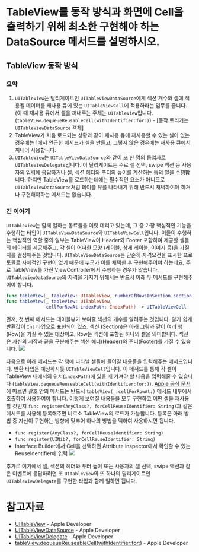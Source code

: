 # TableView를 동작 방식과 화면에 Cell을 출력하기 위해 최소한 구현해야 하는 DataSource 메서드를 설명하시오.

## TableView 동작 방식
### 요약
1. `UITableView`는 딜리게이트인 `UITableViewDataSource`에게 섹션 개수와 셀에 적용될 데이터를 재사용 큐에 있는 `UITableViewCell`에 적용하라는 임무를 줍니다. (이 때 재사용 큐에서 셀을 꺼내주는 주체는 `UITableView`입니다.(`tableView.dequeueReusableCell(withIdentifier:for:)`) - [동작 트리거는 `UITableViewDataSource` 객체]
2.  TableView가 처음 로드되는 상황과 같이 재사용 큐에 재사용할 수 있는 셀이 없는 경우에는 1에서 언급한 메서드가 셀을 만들고, 그렇지 않은 경우에는 재사용 큐에서 꺼내어 사용합니다.
3. `UITableView`는 `UITableViewDataSource`와 같이 또 한 명의 동업자로 `UITableViewDelegate`입니다. 이 딜리게이트는 주로 셀 선택, swipe 액션 등 사용자의 입력에 응답하거나 셀, 섹션 헤더와 푸터의 높이를 계산하는 등의 일을 수행합니다. 하지만 TableView를 로드하는데에는 필수적인 요소가 아니므로 `UITableViewDataSource`처럼 테이블 뷰를 나타내기 위해 반드시 채택하여야 하거나 구현해야하는 메서드는 없습니다.

### 긴 이야기
`UITableView`는 함께 일하는 동료들을 여럿 데리고 있는데, 그 중 가장 핵심적인 기능을 수행하는 타입이 `UITableViewDataSource`와 `UITableViewCell`입니다. 이들이 수행하는 핵심적인 역할 중의 일부는 TableView이 Header와 Footer 포함하여 제공할 셀들의 데이터를 제공해주고, 각 셀이 어떠한 모양 (레이블, 상세 레이블, 이미지 등)을 가질지를 결정해주는 것입니다. `UITableViewDataSource`는 단순히 자격요건을 표시한 프로토콜로 자체적인 구현이 없기 때문에 누군가 이를 채택한 후 구현해주어야 하는데요, 주로 TableView를 가진 ViewController에서 수행하는 경우가 많습니다. `UITableViewDataSource`의 자격을 가지기 위해서는 반드시 아래 두 메서드를 구현해주어야 합니다.  

```swift
func tableView(_ tableView: UITableView, numberOfRowsInSection section: Int) -> Int
func tableView(_ tableView: UITableView,
               cellForRowAt indexPath: IndexPath) -> UITableViewCell
```
먼저, 첫 번째 메서드는 테이블뷰가 보여줄 섹션의 개수를 알려주는 것입니다. 알기 쉽게 반환값이 `Int` 타입으로 표현되어 있죠. 섹션 (Section)은 아래 그림과 같이 여러 행(Row)을 가질 수 있는 대상이고, Row는 섹션에 포함된 하나의 셀을 의미합니다. 섹션은 자신의 시작과 끝을 구분해주는 섹션 헤더(Header)와 푸터(Footer)를 가질 수 있습니다.
![](https://images.velog.io/images/ryan-son/post/1570bfcc-ab64-4117-93be-8fa3dcdf0482/image.png)

다음으로 아래 메서드는 각 행에 나타날 셀들에 들어갈 내용들을 입력해주는 메서드입니다. 반환 타입은 예상하시듯 `UITableViewCell`입니다. 이 메서드를 통해 각 셀이 TableView 내에서의 위치(`indexPath`)에 있을 때 가져야 할 내용을 입력해줄 수 있습니다 (`tableView.dequeueReuseableCell(withIdentifier:for:)`). [Apple 공식 문서](https://developer.apple.com/documentation/uikit/uitableview/1614878-dequeuereusablecell)에 따르면 괄호 안의 메서드는 반드시 `tableView(_:cellForRowAt:)` 메서드 내부에서 호출하여 사용하여야 합니다. 이렇게 보여질 내용들을 모두 구현하고 어떤 셀을 재사용할 것인지 `func register(AnyClass?, forCellReuseIdentifier: String)`과 같은 메서드를 사용해 등록해주면 비로소 TableView의 로드가 가능합니다.
등록은 아래 방법 중 자신이 구현하는 방향에 맞추어 하나의 방법을 택하여 사용하시면 됩니다.
- `func register(AnyClass?, forCellReuseIdentifier: String)`
- `func register(UINib?, forCellReuseIdentifier: String)`
- Interface Builder에서 Cell을 선택하면 Attribute inspector에서 확인할 수 있는 ReuseIdentifier에 입력
![](https://images.velog.io/images/ryan-son/post/f4bebdc8-0b18-4fea-88eb-c877aa6bf1d6/image.png)

추가로 여기에서 셀, 섹션의 헤더와 푸터 높이 또는 사용자의 셀 선택, swipe 액션과 같은 이벤트에 응답하려면 또 `UITableView`의 또 하나의 딜리게이트인 `UITableViewDelegate`를 구현한 타입과 함께 일하면 됩니다.

# 참고자료
- [UITableView](https://developer.apple.com/documentation/uikit/uitableview) - Apple Developer
- [UITableViewDataSource](https://developer.apple.com/documentation/uikit/uitableviewdatasource) - Apple Developer
- [UITableViewDelegate](https://developer.apple.com/documentation/uikit/uitableviewdelegate) - Apple Developer
- [tableView.dequeueReuseableCell(withIdentifier:for:)](https://developer.apple.com/documentation/uikit/uitableview/1614878-dequeuereusablecell) - Apple Developer
